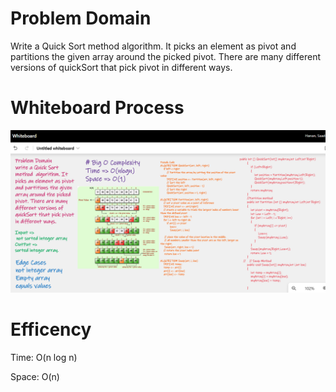 ﻿# Problem Domain

Write a Quick Sort method  algorithm. It picks an element as pivot and partitions the given array around the picked pivot. There are many different versions of quickSort that pick pivot in different ways.  

# Whiteboard Process

![](../../../img/QuickSortWhiteboard.png)

# Efficency

Time: O(n log n)

Space: O(n)